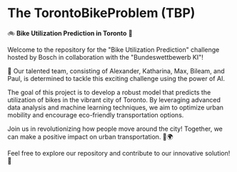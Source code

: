 # The TorontoBikeProblem (TBP)

🚲 **Bike Utilization Prediction in Toronto** 🚀

Welcome to the repository for the "Bike Utilization Prediction" challenge hosted by Bosch in collaboration with the "Bundeswettbewerb KI"!

👥 Our talented team, consisting of Alexander, Katharina, Max, Bileam, and Paul, is determined to tackle this exciting challenge using the power of AI.

The goal of this project is to develop a robust model that predicts the utilization of bikes in the vibrant city of Toronto. By leveraging advanced data analysis and machine learning techniques, we aim to optimize urban mobility and encourage eco-friendly transportation options.

Join us in revolutionizing how people move around the city! Together, we can make a positive impact on urban transportation. 🌆🌍

Feel free to explore our repository and contribute to our innovative solution! 🚀
